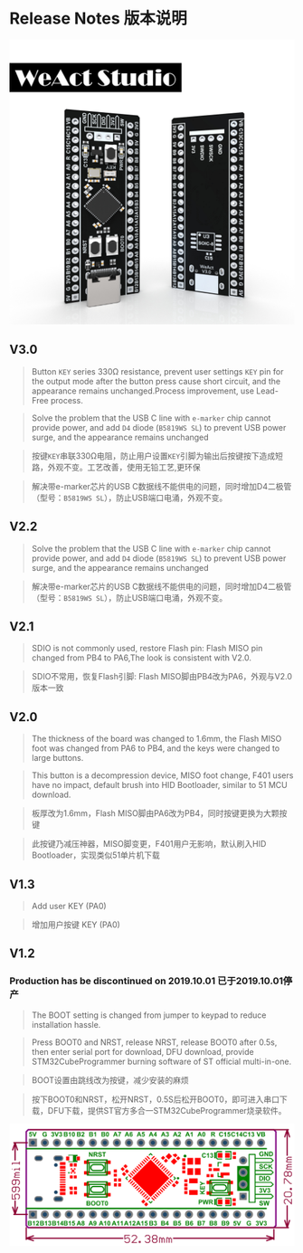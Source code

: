 # Release Notes 版本说明

![](/images/STM32F4x1-V30_3D.jpg "STM32F401 3D View")

## V3.0
> Button ` KEY ` series 330Ω resistance, prevent user settings ` KEY ` pin for the output mode after the button press cause short circuit, and the appearance remains unchanged.Process improvement, use Lead-Free process.

> Solve the problem that the USB C line with `e-marker` chip cannot provide power, and add `D4` diode (`B5819WS SL`) to prevent USB power surge, and the appearance remains unchanged

> 按键`KEY`串联330Ω电阻，防止用户设置`KEY`引脚为输出后按键按下造成短路，外观不变。工艺改善，使用无铅工艺,更环保

> 解决带e-marker芯片的USB C数据线不能供电的问题，同时增加D4二极管（型号：`B5819WS SL`），防止USB端口电涌，外观不变。

## V2.2
> Solve the problem that the USB C line with `e-marker` chip cannot provide power, and add `D4` diode (`B5819WS SL`) to prevent USB power surge, and the appearance remains unchanged

> 解决带e-marker芯片的USB C数据线不能供电的问题，同时增加D4二极管（型号：`B5819WS SL`），防止USB端口电涌，外观不变。

## V2.1
> SDIO is not commonly used, restore Flash pin: Flash MISO pin changed from PB4 to PA6,The look is consistent with V2.0.

> SDIO不常用，恢复Flash引脚: Flash MISO脚由PB4改为PA6，外观与V2.0版本一致

## V2.0
> The thickness of the board was changed to 1.6mm, the Flash MISO foot was changed from PA6 to PB4, and the keys were changed to large buttons.

> This button is a decompression device, MISO foot change, F401 users have no impact, default brush into HID Bootloader, similar to 51 MCU download.

> 板厚改为1.6mm，Flash MISO脚由PA6改为PB4，同时按键更换为大颗按键

> 此按键乃减压神器，MISO脚变更，F401用户无影响，默认刷入HID Bootloader，实现类似51单片机下载

## V1.3
> Add user KEY (PA0)

> 增加用户按键 KEY (PA0)

## V1.2 
### Production has be discontinued on 2019.10.01 已于2019.10.01停产
> The BOOT setting is changed from jumper to keypad to reduce installation hassle.

> Press BOOT0 and NRST, release NRST, release BOOT0 after 0.5s, then enter serial port for download, DFU download, provide STM32CubeProgrammer burning software of ST official multi-in-one.

> BOOT设置由跳线改为按键，减少安装的麻烦

> 按下BOOT0和NRST，松开NRST，0.5S后松开BOOT0，即可进入串口下载，DFU下载，提供ST官方多合一STM32CubeProgrammer烧录软件。

![STM32F4x1 V3.0](/images/STM32F4x1_V30_BoardShape.png "Board Shape STM32F4x1 V3.0")